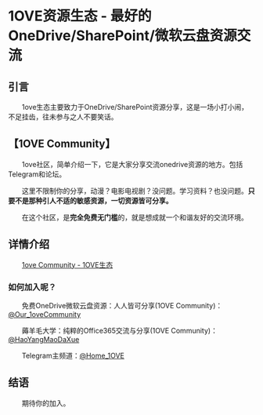 # 1OVE资源生态 - 最好的OneDrive/SharePoint/微软云盘资源交流

## 引言

&emsp;&emsp;1ove生态主要致力于OneDrive/SharePoint资源分享，这是一场小打小闹，不足挂齿，往未参与之人不要笑话。

## 【1OVE Community】

&emsp;&emsp;1ove社区，简单介绍一下，它是大家分享交流onedrive资源的地方。包括Telegram和论坛。

&emsp;&emsp;这里不限制你的分享，动漫？电影电视剧？没问题。学习资料？也没问题。**只要不是那种引人不适的敏感资源，一切资源皆可分享。**

&emsp;&emsp;在这个社区，是**完全免费无门槛**的，就是想成就一个和谐友好的交流环境。

## 详情介绍

&emsp;&emsp;[1ove Community - 1OVE生态](https://1ove.club/1oveCommunity.html)

### 如何加入呢？

&emsp;&emsp;免费OneDrive微软云盘资源：人人皆可分享(1OVE Community)：[@Our_1oveCommunity](https://t.me/Our_1oveCommunity)

&emsp;&emsp;薅羊毛大学：纯粹的Office365交流与分享(1OVE Community)：[@HaoYangMaoDaXue](https://t.me/HaoYangMaoDaXue)

&emsp;&emsp;Telegram主频道：[@Home_1OVE](https://t.me/Home_1OVE)

## 结语

&emsp;&emsp;期待你的加入。

<img referrerpolicy="no-referrer-when-downgrade" src="https://analytics.1ove.club/matomo.php?idsite=9&amp;rec=1" style="border:0" alt="" />

